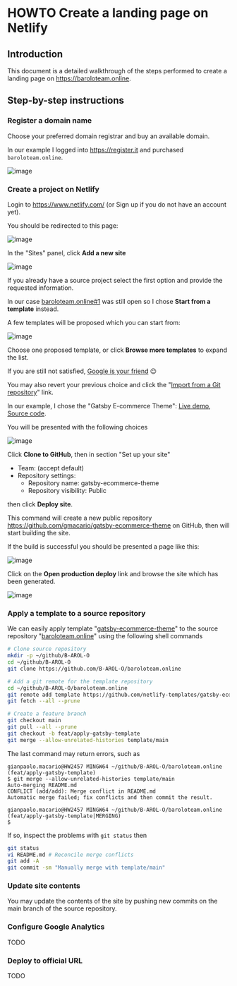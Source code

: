 # HOWTO Create a landing page on Netlify

## Introduction

This document is a detailed walkthrough of the steps performed to create a landing page on <https://baroloteam.online>.

## Step-by-step instructions

### Register a domain name

Choose your preferred domain registrar and buy an available domain.

In our example I logged into <https://register.it> and purchased `baroloteam.online`.

![image](https://github.com/B-AROL-O/ARNEIS/assets/75182/33bfb7f4-a414-4374-b22e-bf176a9bb3a2)

### Create a project on Netlify

Login to <https://www.netlify.com/> (or Sign up if you do not have an account yet).

You should be redirected to this page:

![image](https://github.com/B-AROL-O/ARNEIS/assets/75182/1a29390f-839c-4b07-8b76-e8741608acd3)

In the "Sites" panel, click **Add a new site**

![image](https://github.com/B-AROL-O/ARNEIS/assets/75182/0ee33ff0-4b5d-4fa4-9b15-2ed271034fec)

If you already have a source project select the first option and provide the requested information.

In our case [baroloteam.online#1](https://github.com/B-AROL-O/baroloteam.online/issues/1) was still open so I chose **Start from a template** instead.

A few templates will be proposed which you can start from:

![image](https://github.com/B-AROL-O/ARNEIS/assets/75182/231c0625-3ae8-4541-af1e-1933b98e4cfd)

Choose one proposed template, or click **Browse more templates** to expand the list.

If you are still not satisfied, [Google is your friend](https://www.google.com/search?q=html+simple+landing+page+templates+free) :wink:

You may also revert your previous choice and click the "[Import from a Git repository](https://app.netlify.com/start)" link.

<!-- In our example, I chose the "Bejamas Next.js Blog Starter": [Live demo](https://bejamas-nextjs-blog.netlify.app/), [Source code](https://github.com/netlify-templates/nextjs-blog-theme). -->

In our example, I chose the "Gatsby E-commerce Theme": [Live demo](https://gatsby-ecommerce-theme.netlify.app/), [Source code](https://github.com/netlify-templates/gatsby-ecommerce-theme).

You will be presented with the following choices

![image](https://github.com/B-AROL-O/ARNEIS/assets/75182/499bf39d-c6ee-43f8-ac2c-cdd663609cff)

Click **Clone to GitHub**, then in section "Set up your site"

* Team: (accept default)
* Repository settings:
  * Repository name: gatsby-ecommerce-theme
  * Repository visibility: Public

then click **Deploy site**.

This command will create a new public repository <https://github.com/gmacario/gatsby-ecommerce-theme> on GitHub, then will start building the site.

If the build is successful you should be presented a page like this:

![image](https://github.com/B-AROL-O/ARNEIS/assets/75182/c15b7916-1fa8-4769-9e60-bd7359257da2)

Click on the **Open production deploy** link and browse the site which has been generated.

![image](https://github.com/B-AROL-O/ARNEIS/assets/75182/75645a6d-6e69-46e7-9727-490abd78ade1)

### Apply a template to a source repository

We can easily apply template "[gatsby-ecommerce-theme](https://github.com/netlify-templates/gatsby-ecommerce-theme)" to the source repository "[baroloteam.online](https://github.com/B-AROL-O/baroloteam.online)" using the following shell commands

```bash
# Clone source repository
mkdir -p ~/github/B-AROL-O
cd ~/github/B-AROL-O
git clone https://github.com/B-AROL-O/baroloteam.online

# Add a git remote for the template repository
cd ~/github/B-AROL-O/baroloteam.online
git remote add template https://github.com/netlify-templates/gatsby-ecommerce-theme
git fetch --all --prune

# Create a feature branch
git checkout main
git pull --all --prune
git checkout -b feat/apply-gatsby-template
git merge --allow-unrelated-histories template/main
```

The last command may return errors, such as

```text
gianpaolo.macario@HW2457 MINGW64 ~/github/B-AROL-O/baroloteam.online (feat/apply-gatsby-template)
$ git merge --allow-unrelated-histories template/main
Auto-merging README.md
CONFLICT (add/add): Merge conflict in README.md
Automatic merge failed; fix conflicts and then commit the result.

gianpaolo.macario@HW2457 MINGW64 ~/github/B-AROL-O/baroloteam.online (feat/apply-gatsby-template|MERGING)
$
```

If so, inspect the problems with `git status` then

```bash
git status
vi README.md # Reconcile merge conflicts
git add -A
git commit -sm "Manually merge with template/main"
```

### Update site contents

You may update the contents of the site by pushing new commits on the main branch of the source repository.

### Configure Google Analytics

TODO

### Deploy to official URL

TODO

<!-- EOF -->